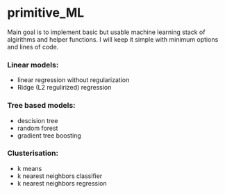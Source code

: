 # primitive_ML
Main goal is to implement basic but usable machine learning stack of algirithms and helper functions.
I will keep it simple with minimum options and lines of code.

### Linear models:
- linear regression without regularization
- Ridge (L2 regulirized) regression

### Tree based models:
- descision tree
- random forest
- gradient tree boosting

### Clusterisation:
- k means
- k nearest neighbors classifier
- k nearest neighbors regression

